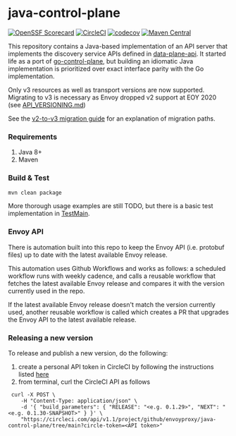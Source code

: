 # java-control-plane

[![OpenSSF Scorecard](https://api.securityscorecards.dev/projects/github.com/envoyproxy/java-control-plane/badge)](https://api.securityscorecards.dev/projects/github.com/envoyproxy/java-control-plane)
[![CircleCI](https://circleci.com/gh/envoyproxy/java-control-plane.svg?style=svg)](https://circleci.com/gh/envoyproxy/java-control-plane) [![codecov](https://codecov.io/gh/envoyproxy/java-control-plane/branch/main/graph/badge.svg)](https://codecov.io/gh/envoyproxy/java-control-plane) [![Maven Central](https://maven-badges.herokuapp.com/maven-central/io.envoyproxy.controlplane/java-control-plane/badge.svg)](https://maven-badges.herokuapp.com/maven-central/io.envoyproxy.controlplane/java-control-plane)

This repository contains a Java-based implementation of an API server that implements the discovery service APIs defined
in [data-plane-api](https://github.com/envoyproxy/data-plane-api). It started life as a port of
[go-control-plane](https://github.com/envoyproxy/go-control-plane), but building an idiomatic Java implementation is
prioritized over exact interface parity with the Go implementation.

Only v3 resources as well as transport versions are now supported. Migrating
to v3 is necessary as Envoy dropped v2 support at EOY 2020 (see
[API_VERSIONING.md](https://github.com/envoyproxy/envoy/blob/4c6206865061591155d18b55972b4d626e1703dd/api/API_VERSIONING.md))

See the [v2-to-v3 migration guide](https://github.com/envoyproxy/java-control-plane/blob/main/V2_TO_V3_GUIDE.md) for an explanation of migration paths.

### Requirements

1. Java 8+
2. Maven

### Build & Test

```bash
mvn clean package
```

More thorough usage examples are still TODO, but there is a basic test implementation in
[TestMain](server/src/test/java/io/envoyproxy/controlplane/server/TestMain.java).

### Envoy API
There is automation built into this repo to keep the Envoy API (i.e. protobuf files)
up to date with the latest available Envoy release.

This automation uses Github Workflows and works as follows: a scheduled workflow runs with
weekly cadence, and calls a reusable workflow that fetches the latest available Envoy release
and compares it with the version currently used in the repo.

If the latest available Envoy release doesn't match the version currently used, another
reusable workflow is called which creates a PR that upgrades the Envoy API to the latest
available release.

### Releasing a new version
To release and publish a new version, do the following:
1. create a personal API token in CircleCI by following the instructions listed [here](https://circleci.com/docs/2.0/managing-api-tokens/#creating-a-personal-api-token)
2. from terminal, curl the CircleCI API as follows

```
 curl -X POST \
    -H "Content-Type: application/json" \
    -d '{ "build_parameters": { "RELEASE": "<e.g. 0.1.29>", "NEXT": "<e.g. 0.1.30-SNAPSHOT>" } }' \
    "https://circleci.com/api/v1.1/project/github/envoyproxy/java-control-plane/tree/main?circle-token=<API token>"
```
